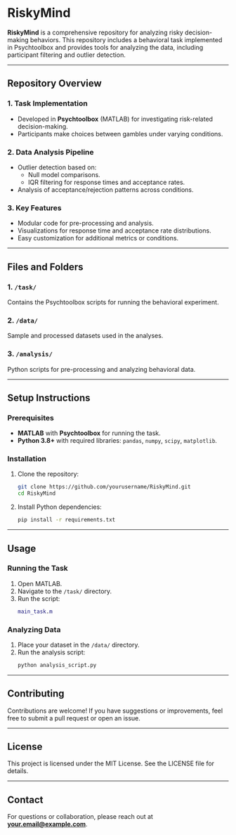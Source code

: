 
# RiskyMind

**RiskyMind** is a comprehensive repository for analyzing risky decision-making behaviors. 
This repository includes a behavioral task implemented in Psychtoolbox and provides tools for analyzing 
the data, including participant filtering and outlier detection.

---

## Repository Overview

### 1. **Task Implementation**
- Developed in **Psychtoolbox** (MATLAB) for investigating risk-related decision-making.
- Participants make choices between gambles under varying conditions.

### 2. **Data Analysis Pipeline**
- Outlier detection based on:
  - Null model comparisons.
  - IQR filtering for response times and acceptance rates.
- Analysis of acceptance/rejection patterns across conditions.

### 3. **Key Features**
- Modular code for pre-processing and analysis.
- Visualizations for response time and acceptance rate distributions.
- Easy customization for additional metrics or conditions.

---

## Files and Folders

### 1. **`/task/`**
Contains the Psychtoolbox scripts for running the behavioral experiment.

### 2. **`/data/`**
Sample and processed datasets used in the analyses.

### 3. **`/analysis/`**
Python scripts for pre-processing and analyzing behavioral data.

---

## Setup Instructions

### Prerequisites
- **MATLAB** with **Psychtoolbox** for running the task.
- **Python 3.8+** with required libraries: `pandas`, `numpy`, `scipy`, `matplotlib`.

### Installation
1. Clone the repository:
   ```bash
   git clone https://github.com/yourusername/RiskyMind.git
   cd RiskyMind
   ```
2. Install Python dependencies:
   ```bash
   pip install -r requirements.txt
   ```

---

## Usage

### Running the Task
1. Open MATLAB.
2. Navigate to the `/task/` directory.
3. Run the script:
   ```matlab
   main_task.m
   ```

### Analyzing Data
1. Place your dataset in the `/data/` directory.
2. Run the analysis script:
   ```bash
   python analysis_script.py
   ```

---

## Contributing
Contributions are welcome! If you have suggestions or improvements, feel free to submit a pull request or open an issue.

---

## License
This project is licensed under the MIT License. See the LICENSE file for details.

---

## Contact
For questions or collaboration, please reach out at **your.email@example.com**.

